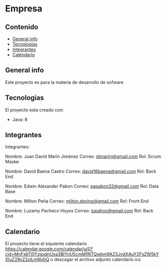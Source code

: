 # Empresa

## Contenido
* [General info](#general-info)
* [Tecnologias](#Tecnologias)
* [Integrantes](#Integrantes)
* [Calendario](#Calendario)
## General info
Este proyecto es para la materia de desarrollo de sofware
	
## Tecnologias
El proyecto esta creado con:
* Java: 8
## Integrantes
Integrantes:

Nombre: Juan David Marín Jiménez 
Correo: jdmarinj@gmail.com
Rol: Scrum Master

Nombre: David Baena Castro
Correo: david16baena@gmail.com
Rol: Back End

Nombre: Edwin Alexander Pabon
Correo: eapabon32@gmail.com
Rol: Data Base

Nombre: Milton Peña
Correo: milton.desing@gmail.com
Rol: Front End

Nombre: Luzamy Pacheco Hoyos
Correo: lupahoo@gmail.com
Rol: Back End

## Calendario
El proyecto tiene el siquiente calendario
https://calendar.google.com/calendar/u/0?cid=MnFxbTl0YzgxdnUxa3BlYnU5cmM1NTQwbm9AZ3JvdXAuY2FsZW5kYXIuZ29vZ2xlLmNvbQ
o descagar el archivo adjunto calendario.ics

